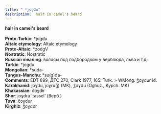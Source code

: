 ```yaml
---
title: " *jogdu"
description:  hair in camel's beard
---
```

<p data-pagefind-weight="0.5">
<strong> hair in camel's beard</strong><br><br>
<strong>Proto-Turkic</strong>:  *jogdu<br>
<strong>Altaic etymology</strong>:  Altaic etymology<br>
<strong> Proto-Altaic</strong>:  *zodgV<br>
<strong>Nostratic</strong>:  Nostratic<br>
<strong>Russian meaning</strong>:  волосы под подбородком у верблюда, льва и т.д.<br>
<strong>Turkic</strong>:  *jogdu<br>
<strong>Mongolian</strong>:  *suda-<br>
<strong>Tungus-Manchu</strong>:  *su(g)da-<br>
<strong>Comments</strong>:  EDT 899, ДТС 270, Clark 1977, 165. Turk. > WMong. ǯoɣdur id.<br>
<strong>Karakhanid</strong>:  joɣdu, joɣru(j) (MK), ǯoɣdu (Oghuz., Kypch. MK)<br>
<strong>Khakassian</strong>:  čoɣdɨr<br>
<strong>Shor</strong>:  joɣdra 'tassel' (Верб.)<br>
<strong>Tuva</strong>:  čoɣdur<br>
<strong>Kirghiz</strong>:  ǯoɣdor<br>

</p>
